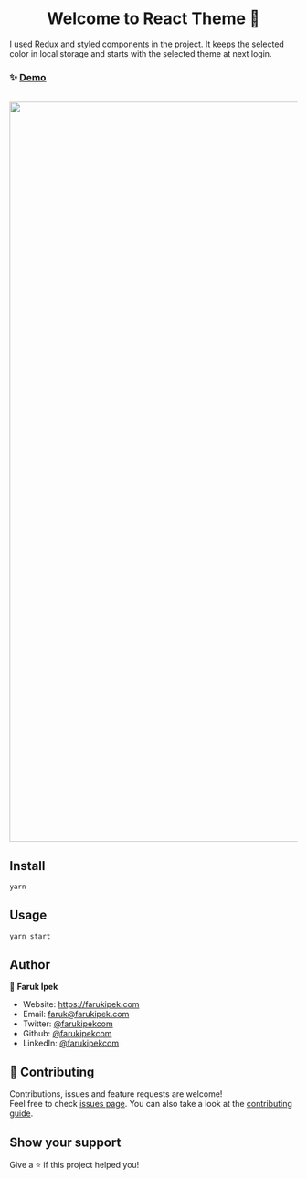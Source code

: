 <h1 align="center">Welcome to React Theme 👋</h1>

I used Redux and styled components in the project. It keeps the selected color in local storage and starts with the selected theme at next login.

### ✨ [Demo](https://react-theme-farukipekcom.vercel.app/)

  </br>
<a href='https://react-theme-farukipekcom.vercel.app/'>
  <img src='https://user-images.githubusercontent.com/7412645/131576787-f3461d00-e6f6-486a-ab4f-5b9cea77ec4b.png' width="1295" />
</a>

## Install

```sh
yarn
```

## Usage

```sh
yarn start
```

## Author

👤 **Faruk İpek**

- Website: https://farukipek.com
- Email: faruk@farukipek.com
- Twitter: [@farukipekcom](https://twitter.com/farukipekcom)
- Github: [@farukipekcom](https://github.com/farukipekcom)
- LinkedIn: [@farukipekcom](https://linkedin.com/in/farukipekcom)

## 🤝 Contributing

Contributions, issues and feature requests are welcome!<br />Feel free to check [issues page](https://github.com/farukipekcom/react-theme/issues). You can also take a look at the [contributing guide](https://github.com/farukipekcom/react-theme/issues).

## Show your support

Give a ⭐️ if this project helped you!
